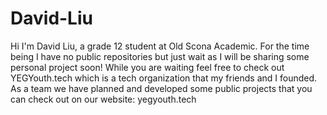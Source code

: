 # David-Liu

Hi I'm David Liu, a grade 12 student at Old Scona Academic. For the time being I have no public repositories but just wait as I will be sharing some personal project soon! While you are waiting feel free to check out YEGYouth.tech which is a tech organization that my friends and I founded. As a team we have planned and developed some public projects that you can check out on our website: yegyouth.tech
